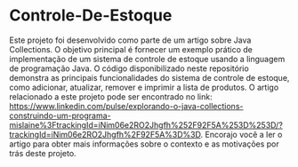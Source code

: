 # Controle-De-Estoque

Este projeto foi desenvolvido como parte de um artigo sobre Java Collections. O objetivo principal é fornecer um exemplo prático de implementação de um sistema de controle de estoque usando a linguagem de programação Java.
O código disponibilizado neste repositório demonstra as principais funcionalidades do sistema de controle de estoque, como adicionar, atualizar, remover e imprimir a lista de produtos. 
O artigo relacionado a este projeto pode ser encontrado no link: https://www.linkedin.com/pulse/explorando-o-java-collections-construindo-um-programa-mislaine%3FtrackingId=iNim06e2RO2Jhgfh%252F92F5A%253D%253D/?trackingId=iNim06e2RO2Jhgfh%2F92F5A%3D%3D. Encorajo você a ler o artigo para obter mais informações sobre o contexto e as motivações por trás deste projeto.

  
